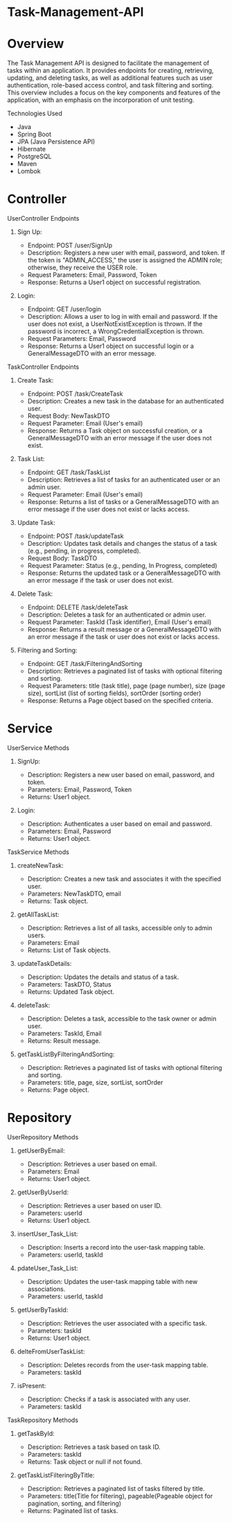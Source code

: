 # Task-Management-API

# Overview
The Task Management API is designed to facilitate the management of tasks within an application. It provides endpoints for creating, retrieving, updating, and deleting tasks, as well as additional features such as user authentication, role-based access control, and task filtering and sorting. This overview includes a focus on the key components and features of the application, with an emphasis on the incorporation of unit testing.

Technologies Used
* Java
* Spring Boot
* JPA (Java Persistence API)
* Hibernate
* PostgreSQL
* Maven
* Lombok

# Controller

UserController Endpoints

1. Sign Up:
    * Endpoint: POST /user/SignUp
    * Description: Registers a new user with email, password, and token. If the token is "ADMIN_ACCESS," the user is assigned the ADMIN role; otherwise, they receive the USER role.
    * Request Parameters: Email, Password, Token
    * Response: Returns a User1 object on successful registration.

2. Login:
    * Endpoint: GET /user/login
    * Description: Allows a user to log in with email and password. If the user does not exist, a UserNotExistException is thrown. If the password is incorrect, a WrongCredentialException is thrown.
    * Request Parameters: Email, Password
    * Response: Returns a User1 object on successful login or a GeneralMessageDTO with an error message.

TaskController Endpoints

1. Create Task:
    * Endpoint: POST /task/CreateTask
    * Description: Creates a new task in the database for an authenticated user.
    * Request Body: NewTaskDTO
    * Request Parameter: Email (User's email)
    * Response: Returns a Task object on successful creation, or a GeneralMessageDTO with an error message if the user does not exist.

2. Task List:
    * Endpoint: GET /task/TaskList
    * Description: Retrieves a list of tasks for an authenticated user or an admin user.
    * Request Parameter: Email (User's email)
    * Response: Returns a list of tasks or a GeneralMessageDTO with an error message if the user does not exist or lacks access.
  
3. Update Task:
    * Endpoint: POST /task/updateTask
    * Description: Updates task details and changes the status of a task (e.g., pending, in progress, completed).
    * Request Body: TaskDTO
    * Request Parameter: Status (e.g., pending, In Progress, completed)
    * Response: Returns the updated task or a GeneralMessageDTO with an error message if the task or user does not exist.

4. Delete Task:
    * Endpoint: DELETE /task/deleteTask
    * Description: Deletes a task for an authenticated or admin user.
    * Request Parameter: TaskId (Task identifier), Email (User's email)
    * Response: Returns a result message or a GeneralMessageDTO with an error message if the task or user does not exist or lacks access.

5. Filtering and Sorting:
    * Endpoint: GET /task/FilteringAndSorting
    * Description: Retrieves a paginated list of tasks with optional filtering and sorting.
    * Request Parameters: title (task title), page (page number), size (page size), sortList (list of sorting fields), sortOrder (sorting order)
    * Response: Returns a Page<Task> object based on the specified criteria.
  
  
# Service

UserService Methods

1. SignUp:
    * Description: Registers a new user based on email, password, and token.
    * Parameters: Email, Password, Token
    * Returns: User1 object.

2. Login:
    * Description: Authenticates a user based on email and password.
    * Parameters: Email, Password
    * Returns: User1 object.

TaskService Methods

1. createNewTask:
    * Description: Creates a new task and associates it with the specified user.
    * Parameters: NewTaskDTO, email
    * Returns: Task object.

2. getAllTaskList:
    * Description: Retrieves a list of all tasks, accessible only to admin users.
    * Parameters: Email
    * Returns: List of Task objects.

3. updateTaskDetails:
    * Description: Updates the details and status of a task.
    * Parameters: TaskDTO, Status
    * Returns: Updated Task object.

4. deleteTask:
    * Description: Deletes a task, accessible to the task owner or admin user.
    * Parameters: TaskId, Email
    * Returns: Result message.

5. getTaskListByFilteringAndSorting:
    * Description: Retrieves a paginated list of tasks with optional filtering and sorting.
    * Parameters: title, page, size, sortList, sortOrder
    * Returns: Page<Task> object.

# Repository

UserRepository Methods

1. getUserByEmail:
    * Description: Retrieves a user based on email.
    * Parameters: Email
    * Returns: User1 object.

2. getUserByUserId:
    * Description: Retrieves a user based on user ID.
    * Parameters: userId
    * Returns: User1 object.

4. insertUser_Task_List:
    * Description: Inserts a record into the user-task mapping table.
    * Parameters: userId, taskId

5. pdateUser_Task_List:
    * Description: Updates the user-task mapping table with new associations.
    * Parameters: userId, taskId

6. getUserByTaskId:
    * Description: Retrieves the user associated with a specific task.
    * Parameters: taskId
    * Returns: User1 object.

7. delteFromUserTaskList:
    * Description: Deletes records from the user-task mapping table.
    * Parameters: taskId

8. isPresent:
    * Description: Checks if a task is associated with any user.
    * Parameters: taskId
   
TaskRepository Methods

1. getTaskById:
    * Description: Retrieves a task based on task ID.
    * Parameters: taskId
    * Returns: Task object or null if not found.

2. getTaskListFilteringByTitle:
    * Description: Retrieves a paginated list of tasks filtered by title.
    * Parameters: title(Title for filtering), pageable(Pageable object for pagination, sorting, and filtering)
    * Returns: Paginated list of tasks.

